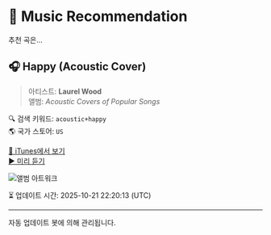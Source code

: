 
# 🎵 Music Recommendation

추천 곡은...

## 🎧 Happy (Acoustic Cover)  
> 아티스트: **Laurel Wood**  
> 앨범: _Acoustic Covers of Popular Songs_  

🔍 검색 키워드: `acoustic+happy`  
🌎 국가 스토어: `US`

[🔗 iTunes에서 보기](https://music.apple.com/us/album/happy-acoustic-cover/1834548651?i=1834548858&uo=4)  
[▶️ 미리 듣기](https://audio-ssl.itunes.apple.com/itunes-assets/AudioPreview211/v4/f8/76/a4/f876a42f-cec3-0fea-6fec-83107f089ab3/mzaf_7487019735316806518.plus.aac.p.m4a)

![앨범 아트워크](https://is1-ssl.mzstatic.com/image/thumb/Music221/v4/44/c6/aa/44c6aa50-a970-374f-e043-bcdae1ef91b1/859715326970_cover.jpg/100x100bb.jpg)

⏳ 업데이트 시간: 2025-10-21 22:20:13 (UTC)

---
자동 업데이트 봇에 의해 관리됩니다.
